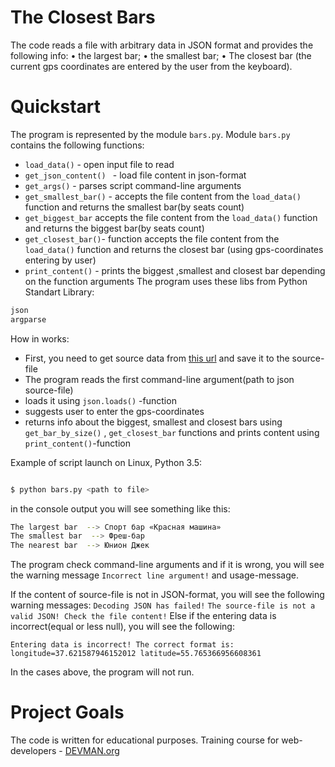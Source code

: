 
# The Closest Bars

The code reads a file with arbitrary data in JSON format and provides the following info:
• the largest bar;
• the smallest bar;
• The closest bar (the current gps coordinates are entered by the user from the keyboard).

# Quickstart

The program is represented by the module ```bars.py```.
Module ```bars.py``` contains the following functions:

- ```load_data()``` - open input file to read
- ```get_json_content() ``` - load file content in json-format
- ```get_args()``` - parses script command-line arguments
- ```get_smallest_bar()``` - accepts the file content  from the  ```load_data()``` function and returns  the smallest bar(by seats count) 
- ```get_biggest_bar``` accepts the file content  from the  ```load_data()``` function and returns  the biggest bar(by seats count) 
- ```get_closest_bar()```- function accepts the file content  from the  ```load_data()``` function and returns the closest bar (using gps-coordinates entering by user)
- ```print_content()``` - prints the biggest ,smallest and closest bar depending on the function arguments
The program uses these libs from Python Standart Library:

```python
json
argparse
```

How in works:
- First, you need to get source data from [this url](https://data.mos.ru) and save it to the source-file
- The program reads  the first command-line argument(path to json source-file)
- loads it using  ```json.loads()``` -function
- suggests user to enter the gps-coordinates
- returns info about the biggest, smallest and closest bars using ```get_bar_by_size()``` , ```get_closest_bar```  functions
and prints content using ```print_content()```-function

Example of script launch on Linux, Python 3.5:

```bash

$ python bars.py <path to file>

```
in the console  output you will see something  like this:
```bash
The largest bar  --> Спорт бар «Красная машина»
The smallest bar  --> Фреш-бар
The nearest bar  --> Юнион Джек
```

The program check command-line arguments and if it is wrong,  you will see the warning message ```Incorrect line argument!``` and usage-message.

If the content of source-file is not in JSON-format,  you will see the following warning messages:
```Decoding JSON has failed!```
```The source-file is not a valid JSON! Check the file content!```
Else if the entering data is incorrect(equal or less null), you will see the following:

```Entering data is incorrect! The correct format is: longitude=37.621587946152012 latitude=55.765366956608361```

In the cases above, the program will not run.


# Project Goals

The code is written for educational purposes. Training course for web-developers - [DEVMAN.org](https://devman.org)

